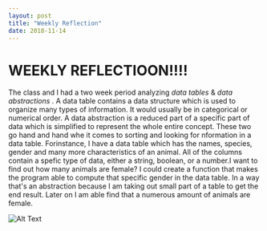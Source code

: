 ```yaml
---
layout: post
title: "Weekly Reflection"
date: 2018-11-14
---
```


# WEEKLY REFLECTIOON!!!!

The class and I had a two week period analyzing <i> data tables </i> & <i> data abstractions </i>. A data table contains a data structure which is used to organize many types of information. It would usually be in categorical or numerical order. A data abstraction is a reduced part of a specific part of data which is simplified to represent the whole entire concept. These two go hand and hand whe it comes to sorting and looking for nformation in a data table. Forinstance, I have a data table which has the names, species, gender and many more characteristics of an animal. All of the columns contain a spefic type of data, either a string, boolean, or a number.I want to find out how many animals are female? I could create a function that makes the program able to compute that specific gender in the data table. In a way that's an abstraction because I am taking out small part of a table to get the end result. Later on I am able find that a numerous amount of animals are female.


![Alt Text](https://i.gifer.com/ZHun.gif)
